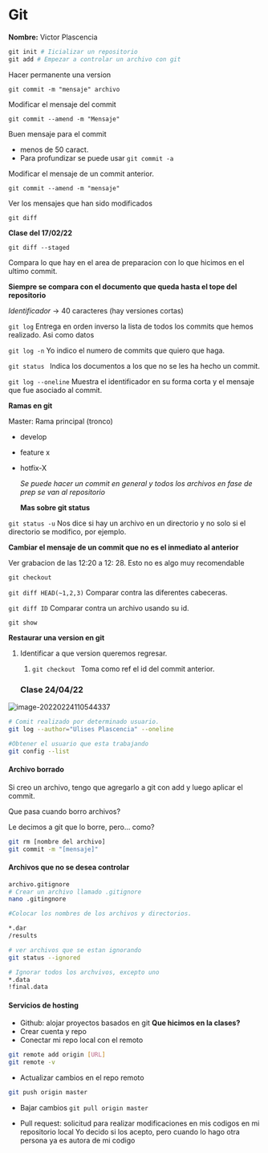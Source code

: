 # Git

__Nombre:__ Victor Plascencia

``` python
git init # Iicializar un repositorio
git add # Empezar a controlar un archivo con git
```



Hacer permanente una version

`git commit -m "mensaje" archivo`



Modificar el mensaje del commit

`git commit --amend -m "Mensaje"` 

Buen mensaje para el commit
- menos de 50 caract.
- Para profundizar se puede usar
`git commit -a`

Modificar el mensaje de un commit anterior.

 `git commit --amend -m "mensaje"`

Ver los mensajes que han sido modificados

`git diff `



**Clase del 17/02/22**

``git diff --staged``

Compara lo que hay en el area de preparacion con lo que hicimos en el ultimo commit.

**Siempre se compara con el documento que queda hasta el tope del repositorio**

*Identificador* -> 40 caracteres (hay versiones cortas)

``git log`` Entrega en orden inverso la lista de todos los commits que hemos realizado. Asi como datos 

``git log -n`` Yo indico el numero de commits que quiero que haga.

 ``git status `` Indica los documentos a los que no se les ha hecho un commit.

``git log --oneline`` Muestra el identificador en su forma corta y el mensaje que fue asociado al commit.

**Ramas en git**

Master: Rama principal (tronco)

* develop

* feature x

* hotfix-X

  *Se puede hacer un commit en general y todos los archivos en fase de prep se van al repositorio*

  **Mas sobre git status**

``git status -u`` Nos dice si hay un archivo en un directorio y no solo si el directorio se modifico, por ejemplo.

**Cambiar el mensaje  de un commit que no es el inmediato al anterior**

Ver grabacion de las 12:20 a 12: 28. Esto no es algo muy recomendable

``git checkout`` 

``git diff HEAD(~1,2,3)`` Comparar contra las diferentes cabeceras.

``git diff ID`` Comparar contra un archivo usando su id.

``git show``

**Restaurar una version en git**

1. Identificar a que version queremos regresar.

   1.  ``git checkout `` Toma como ref el id del commit anterior.

   
   
   ### Clase 24/04/22
   

![image-20220224110544337](C:\Users\ulise\AppData\Roaming\Typora\typora-user-images\image-20220224110544337.png)

```bash
# Comit realizado por determinado usuario.
git log --author="Ulises Plascencia" --oneline

#Obtener el usuario que esta trabajando
git config --list

```



#### Archivo borrado

Si creo un archivo, tengo que agregarlo a git con add y luego aplicar el commit.

Que pasa cuando borro archivos?  

Le decimos a git que lo borre, pero... como?
```bash
git rm [nombre del archivo] 
git commit -m "[mensaje]"

```



#### Archivos que no se desea controlar

```bash
archivo.gitignore
# Crear un archivo llamado .gitignore
nano .gitingnore

#Colocar los nombres de los archivos y directorios.

*.dar
/results

# ver archivos que se estan ignorando
git status --ignored

# Ignorar todos los archvivos, excepto uno
*.data
!final.data

```


#### Servicios de hosting
- Github: alojar proyectos basados en git
**Que hicimos en la clases?**
- Crear cuenta y repo
- Conectar mi repo local con el remoto
```bash
git remote add origin [URL]
git remote -v
```
- Actualizar cambios en el repo remoto
```bash
git push origin master
```
- Bajar cambios
`git pull origin master`

- Pull request: solicitud para realizar modificaciones en mis codigos en mi repositorio local
Yo decido si los acepto, pero cuando lo hago otra persona ya es autora de mi codigo